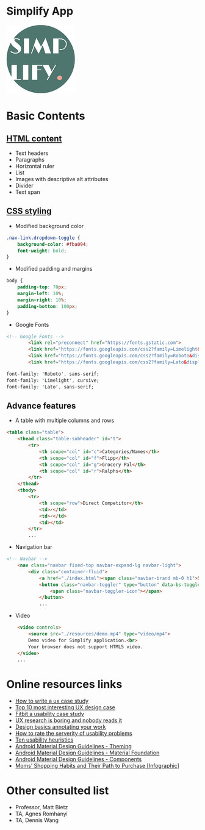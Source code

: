 # Simplify App

![](https://github.com/angelsjiang/Simplify/blob/main/logo.png)

# Basic Contents
## [HTML content](https://github.com/angelsjiang/Simplify/blob/main/index.html)

- Text headers
- Paragraphs
- Horizontal ruler
- List
- Images with descriptive alt attributes
- Divider
- Text span

## [CSS styling](https://github.com/angelsjiang/Simplify/blob/main/assets/style.css)

- Modified background color
```css
.nav-link.dropdown-toggle {
    background-color: #fba094;
    font-weight: bold;
}
```

- Modified padding and margins
```css
body {
    padding-top: 70px;
    margin-left: 10%;
    margin-right: 10%;
    padding-bottom: 100px;
}
```

- Google Fonts
```html
<!-- Google Fonts -->
        <link rel="preconnect" href="https://fonts.gstatic.com">
        <link href="https://fonts.googleapis.com/css2?family=Limelight&display=swap" rel="stylesheet">
        <link href="https://fonts.googleapis.com/css2?family=Roboto&display=swap" rel="stylesheet">
        <link href="https://fonts.googleapis.com/css2?family=Lato&display=swap" rel="stylesheet">
```
```css
font-family: 'Roboto', sans-serif;
font-family: 'Limelight', cursive;
font-family: 'Lato', sans-serif;
```

## Advance features
- A table with multiple columns and rows
```html
<table class="table">
    <thead class="table-subheader" id="t">
        <tr>
            <th scope="col" id="c">Categories/Names</th>
            <th scope="col" id="f">Flipp</th>
            <th scope="col" id="g">Grocery Pal</th>
            <th scope="col" id="r">Ralphs</th>
        </tr>    
    </thead>
    <tbody>
        <tr>
            <th scope="row">Direct Competitor</th>
            <td>✓</td>
            <td>✓</td>
            <td></td>
        </tr>
        ...
```
- Navigation bar
```html
<!-- Navbar -->
    <nav class="navbar fixed-top navbar-expand-lg navbar-light">
        <div class="container-fluid">
            <a href="./index.html"><span class="navbar-brand mb-0 h1">SIMPLIFY</span></a>
            <button class="navbar-toggler" type="button" data-bs-toggle="collapse" data-bs-target="#navbarSupportedContent" aria-controls="navbarSupportedContent" aria-expanded="false" aria-label="Toggle navigation">
                <span class="navbar-toggler-icon"></span>
            </button>
            ...
```
- Video
```html
    <video controls>
        <source src="./resources/demo.mp4" type="video/mp4">
        Demo video for Simplify application.<br>
        Your browser does not support HTML5 video.
    </video>
    ...
```

# Online resources links

- [How to write a ux case study](https://www.invisionapp.com/inside-design/how-to-write-a-ux-case-study/)
- [Top 10 most interesting UX design case](https://medium.muz.li/top-10-most-interesting-ux-design-case-studies-to-inspire-your-service-reinvention-in-2018-ea2309e4104b)
- [Fitbit a usability case study](https://uxdesign.cc/fitbit-a-usability-case-study-b23e4c539c3c)
- [UX research is boring and nobody reads it](https://blog.prototypr.io/ux-research-is-boring-and-nobody-reads-it-668edbfc804a)
- [Design basics annotating your work](https://medium.com/wayfair-design/design-basics-annotating-your-work-6eac0562097f)
- [How to rate the serverity of usability problems](https://www.nngroup.com/articles/how-to-rate-the-severity-of-usability-problems/)
- [Ten usability heuristics](https://www.nngroup.com/articles/ten-usability-heuristics/)
- [Android Material Design Guidelines - Theming](https://material.io/develop/android)
- [Android Material Design Guidelines - Material Foundation](https://material.io/design)
- [Android Material Design Guidelines - Components](https://material.io/components)
- [Moms’ Shopping Habits and Their Path to Purchase [Infographic]](https://www.fluentco.com/blog/moms-shopping-habits/)

# Other consulted list
- Professor, Matt Bietz
- TA, Agnes Romhanyi
- TA, Dennis Wang
